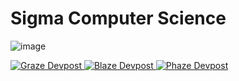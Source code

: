 # Sigma Computer Science

![image](https://github.com/user-attachments/assets/554073bd-465a-49d1-8ecd-3aed3d2ed7a2)

<a href="https://devpost.com/software/graze">
  <img alt="Graze Devpost" src="https://img.shields.io/badge/Devpost-View%20Graze-informational?style=for-the-badge&logo=devpost&color=B0EAC7&logoColor=003E54" />
</a>
<a href="https://devpost.com/software/blaze-wczt9d">
  <img alt="Blaze Devpost" src="https://img.shields.io/badge/Devpost-View%20Blaze-informational?style=for-the-badge&logo=devpost&color=FFF176&logoColor=003E54" />
</a>
<a href="https://devpost.com">
  <img alt="Phaze Devpost" src="https://img.shields.io/badge/Devpost-View%20Phaze-informational?style=for-the-badge&logo=devpost&color=42CFFF&logoColor=003E54" />
</a>

